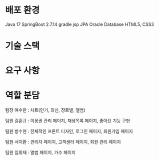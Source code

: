 # 배포 환경
Java 17
SpringBoot 2.7.14
gradle
jsp
JPA
Oracle Database
HTML5, CSS3
# 기술 스택

# 요구 사항


# 역할 분담
팀장 여수한 : 차트(인기, 최신, 장르별, 앨범)

팀원 김훈규 : 이용권 관리 페이지, 재생목록 페이지, 좋아요 기능 구현

팀원 방수현 : 전체적인 프론트 디자인, 로그인 페이지, 회원가입 페이지

팀원 서지환 : 관리자 페이지, 고객센터 페이지, 회원 관리 페이지

팀원 임휘재 : 앨범 페이지, 가수 페이지